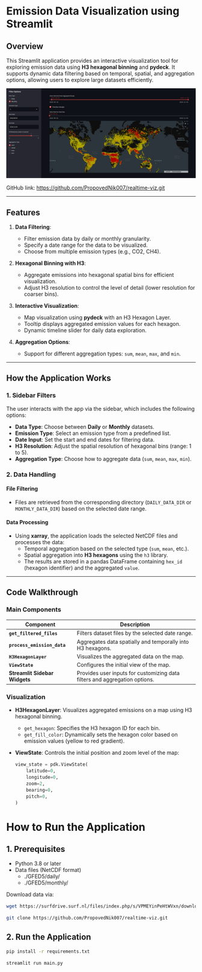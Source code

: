 # **Emission Data Visualization using Streamlit**

## **Overview**
This Streamlit application provides an interactive visualization tool for exploring emission data using **H3 hexagonal binning** and **pydeck**. It supports dynamic data filtering based on temporal, spatial, and aggregation options, allowing users to explore large datasets efficiently.

![image](screen.png)

GitHub link:
https://github.com/PropovedNik007/realtime-viz.git

---

## **Features**
1. **Data Filtering**:
   - Filter emission data by daily or monthly granularity.
   - Specify a date range for the data to be visualized.
   - Choose from multiple emission types (e.g., CO2, CH4).

2. **Hexagonal Binning with H3**:
   - Aggregate emissions into hexagonal spatial bins for efficient visualization.
   - Adjust H3 resolution to control the level of detail (lower resolution for coarser bins).

3. **Interactive Visualization**:
   - Map visualization using **pydeck** with an H3 Hexagon Layer.
   - Tooltip displays aggregated emission values for each hexagon.
   - Dynamic timeline slider for daily data exploration.

4. **Aggregation Options**:
   - Support for different aggregation types: `sum`, `mean`, `max`, and `min`.

---

## **How the Application Works**

### **1. Sidebar Filters**
The user interacts with the app via the sidebar, which includes the following options:

- **Data Type**: Choose between **Daily** or **Monthly** datasets.
- **Emission Type**: Select an emission type from a predefined list.
- **Date Input**: Set the start and end dates for filtering data.
- **H3 Resolution**: Adjust the spatial resolution of hexagonal bins (range: 1 to 5).
- **Aggregation Type**: Choose how to aggregate data (`sum`, `mean`, `max`, `min`).

### **2. Data Handling**
#### **File Filtering**
- Files are retrieved from the corresponding directory (`DAILY_DATA_DIR` or `MONTHLY_DATA_DIR`) based on the selected date range.

#### **Data Processing**
- Using **xarray**, the application loads the selected NetCDF files and processes the data:
  - Temporal aggregation based on the selected type (`sum`, `mean`, etc.).
  - Spatial aggregation into **H3 hexagons** using the `h3` library.
  - The results are stored in a pandas DataFrame containing `hex_id` (hexagon identifier) and the aggregated `value`.

---

## **Code Walkthrough**

### **Main Components**
| Component                          | Description                                                                 |
|------------------------------------|-----------------------------------------------------------------------------|
| **`get_filtered_files`**           | Filters dataset files by the selected date range.                          |
| **`process_emission_data`**        | Aggregates data spatially and temporally into H3 hexagons.                 |
| **`H3HexagonLayer`**               | Visualizes the aggregated data on the map.                                 |
| **`ViewState`**                    | Configures the initial view of the map.                                    |
| **Streamlit Sidebar Widgets**      | Provides user inputs for customizing data filters and aggregation options. |

### **Visualization**
- **H3HexagonLayer**:
  Visualizes aggregated emissions on a map using H3 hexagonal binning.
  - `get_hexagon`: Specifies the H3 hexagon ID for each bin.
  - `get_fill_color`: Dynamically sets the hexagon color based on emission values (yellow to red gradient).

- **ViewState**:
  Controls the initial position and zoom level of the map:
  ```python
  view_state = pdk.ViewState(
      latitude=0,
      longitude=0,
      zoom=2,
      bearing=0,
      pitch=0,
  )


# How to Run the Application
## **1. Prerequisites**

- Python 3.8 or later
- Data files (NetCDF format)
  - ./GFED5/daily/
  - ./GFED5/monthly/

Download data via:
```bash
wget https://surfdrive.surf.nl/files/index.php/s/VPMEYinPeHtWVxn/download
```

```bash
git clone https://github.com/PropovedNik007/realtime-viz.git
```

## **2. Run the Application**

```bash
pip install -r requirements.txt
```

```bash
streamlit run main.py
```